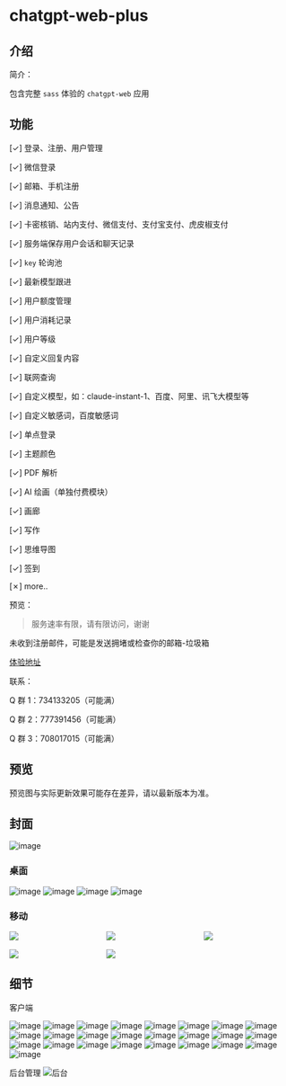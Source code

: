 # chatgpt-web-plus

## 介绍

简介：

包含完整 `sass` 体验的 `chatgpt-web` 应用

## 功能

[✓] 登录、注册、用户管理

[✓] 微信登录

[✓] 邮箱、手机注册

[✓] 消息通知、公告

[✓] 卡密核销、站内支付、微信支付、支付宝支付、虎皮椒支付

[✓] 服务端保存用户会话和聊天记录

[✓] `key` 轮询池

[✓] 最新模型跟进

[✓] 用户额度管理

[✓] 用户消耗记录

[✓] 用户等级

[✓] 自定义回复内容

[✓] 联网查询

[✓] 自定义模型，如：claude-instant-1、百度、阿里、讯飞大模型等

[✓] 自定义敏感词，百度敏感词

[✓] 单点登录

[✓] 主题颜色

[✓] PDF 解析

[✓] AI 绘画（单独付费模块）

[✓] 画廊

[✓] 写作

[✓] 思维导图

[✓] 签到

[✗] more..

预览：

> 服务速率有限，请有限访问，谢谢

未收到注册邮件，可能是发送拥堵或检查你的邮箱-垃圾箱

[体验地址](https://chatgpt-web-plus.it007996.top/auth/register?inviteCode=BNPW7BQHD)

联系：

Q 群 1：734133205（可能满）

Q 群 2：777391456（可能满）

Q 群 3：708017015（可能满）

## 预览

预览图与实际更新效果可能存在差异，请以最新版本为准。

## 封面
![image](docs/cover.png)

### 桌面

![image](docs/preview/p1.png)
![image](docs/preview/p2.png)
![image](docs/preview/p3.png)
![image](docs/preview/p4.png)

### 移动

<div style="display: grid; grid-template-columns: repeat(3 , 1fr); gap: 1rem;">
  <div><img src="docs/preview/m1.png" /></div>
  <div><img src="docs/preview/m2.png" /></div>
  <div><img src="docs/preview/m3.png" /></div>
  <div><img src="docs/preview/m4.png" /></div>
  <div><img src="docs/preview/m5.png" /></div>
</div>

## 细节

客户端

![image](docs/1.jpeg)
![image](docs/2.jpeg)
![image](docs/3.jpeg)
![image](docs/3-1.jpeg)
![image](docs/3-2.jpeg)
![image](docs/3-3.jpeg)
![image](docs/4.jpeg)
![image](docs/5.jpeg)
![image](docs/6.jpeg)
![image](docs/doc1.png)
![image](docs/doc2.png)
![image](docs/8.jpeg)
![image](docs/9.jpeg)
![image](docs/10.jpeg)
![image](docs/11.jpeg)
![image](docs/12.jpeg)
![image](docs/12-1.jpeg)
![image](docs/12-2.jpeg)
![image](docs/13.jpeg)
![image](docs/14.jpeg)
![image](docs/15.jpeg)
![image](docs/16.jpeg)
![image](docs/17.jpeg)
![image](docs/18.jpeg)
![image](docs/19.jpeg)

后台管理
![后台](docs/admin.png)
